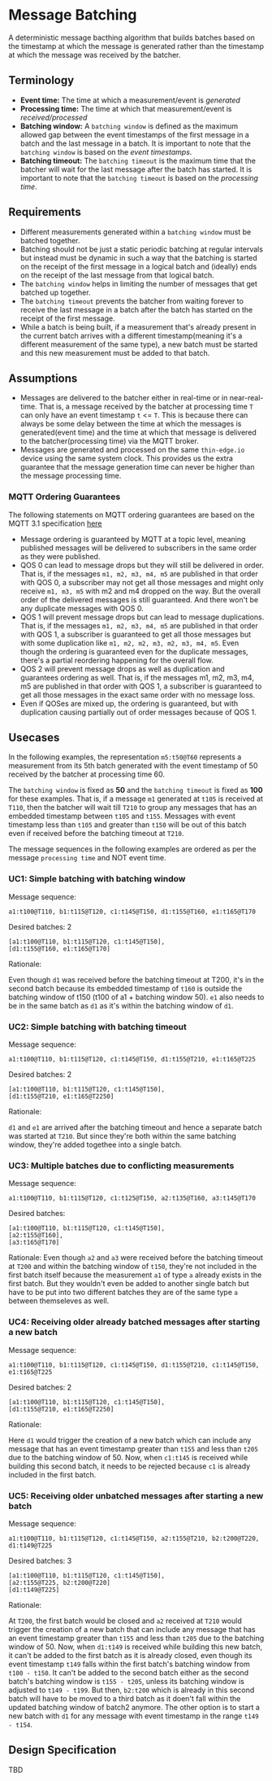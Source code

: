# Message Batching

A deterministic message bacthing algorithm that builds batches based on the timestamp at which the message is generated rather than the timestamp at which the message was received by the batcher.

## Terminology

* **Event time:** The time at which a measurement/event is *generated*
* **Processing time:** The time at which that measurement/event is *received/processed*
* **Batching window:** A `batching window` is defined as the maximum allowed gap between the event timestamps of the first message in a batch and the last message in a batch. It is important to note that the `batching window` is based on the *event timestamps*.
* **Batching timeout:** The `batching timeout` is the maximum time that the batcher will wait for the last message after the batch has started. It is important to note that the `batching timeout` is based on the *processing time*.

## Requirements

* Different measurements generated within a `batching window` must be batched together.
* Batching should not be just a static periodic batching at regular intervals but instead must be dynamic in such a way that the batching is started on the receipt of the first message in a logical batch and (ideally) ends on the receipt of the last message from that logical batch.
* The `batching window` helps in limiting the number of messages that get batched up together.
* The `batching timeout` prevents the batcher from waiting forever to receive the last message in a batch after the batch has started on the receipt of the first message. 
* While a batch is being built, if a measurement that's already present in the current batch arrives with a different timestamp(meaning it's a different measurement of the same type), a new batch must be started and this new measurement must be added to that batch.

## Assumptions

* Messages are delivered to the batcher either in real-time or in near-real-time. That is, a message received by the batcher at processing time `T` can only have an event timestamp `t` <= `T`. This is because there can always be some delay between the time at which the messages is generated(event time) and the time at which that message is delivered to the batcher(processing time) via the MQTT broker.
* Messages are generated and processed on the same `thin-edge.io` device using the same system clock. This provides us the extra guarantee that the message generation time can never be higher than the message processing time.

### MQTT Ordering Guarantees

The following statements on MQTT ordering guarantees are based on the MQTT 3.1 specification [here](http://docs.oasis-open.org/mqtt/mqtt/v3.1.1/os/mqtt-v3.1.1-os.html#_Toc398718105)

* Message ordering is guaranteed by MQTT at a topic level, meaning published messages will be delivered to subscribers in the same order as they were published.
* QOS 0 can lead to message drops but they will still be delivered in order. That is, if the messages `m1, m2, m3, m4, m5` are published in that order with QOS 0, a subscriber may not get all those messages and might only receive `m1, m3, m5` with m2 and m4 dropped on the way. But the overall order of the delivered messages is still guaranteed. And there won't be any duplicate messages with QOS 0.
* QOS 1 will prevent message drops but can lead to message duplications. That is, if the messages `m1, m2, m3, m4, m5` are published in that order with QOS 1, a subscriber is guaranteed to get all those messages but with some duplication like `m1, m2, m2, m3, m2, m3, m4, m5`. Even though the ordering is guaranteed even for the duplicate messages, there's a partial reordering happening for the overall flow.
* QOS 2 will prevent message drops as well as duplication and guarantees ordering as well. That is, if the messages m1, m2, m3, m4, m5 are published in that order with QOS 1, a subscriber is guaranteed to get all those messages in the exact same order with no message loss.
* Even if QOSes are mixed up, the ordering is guaranteed, but with duplication causing partially out of order messages because of QOS 1.

## Usecases

In the following examples, the representation `m5:t50@T60` represents a measurement from its 5th batch generated with the event timestamp of 50 received by the batcher at processing time 60.

The `batching window` is fixed as **50** and the `batching timeout` is fixed as **100** for these examples. That is, if a message `m1` generated at `t105` is received at `T110`, then the batcher will wait till `T210` to group any messages that has an embedded timestamp between `t105` and `t155`. Messages with event timestamp less than `t105` and greater than `t150` will be out of this batch even if received before the batching timeout at `T210`.

The message sequences in the following examples are ordered as per the message `processing time` and NOT event time.

### UC1: Simple batching with batching window

Message sequence:
```
a1:t100@T110, b1:t115@T120, c1:t145@T150, d1:t155@T160, e1:t165@T170
```

Desired batches: 2

```
[a1:t100@T110, b1:t115@T120, c1:t145@T150],
[d1:t155@T160, e1:t165@T170]
```

Rationale:

Even though `d1` was received before the batching timeout at T200, it's in the second batch because its embedded timestamp of `t160` is outside the batching window of t150 (t100 of a1 + batching window 50). `e1` also needs to be in the same batch as `d1` as it's within the batching window of `d1`.

### UC2: Simple batching with batching timeout

Message sequence:
```
a1:t100@T110, b1:t115@T120, c1:t145@T150, d1:t155@T210, e1:t165@T225
```

Desired batches: 2

```
[a1:t100@T110, b1:t115@T120, c1:t145@T150],
[d1:t155@T210, e1:t165@T2250]
```

Rationale:

`d1` and `e1` are arrived after the batching timeout and hence a separate batch was started at `T210`. But since they're both within the same batching window, they're added togethee into a single batch.

### UC3: Multiple batches due to conflicting measurements

Message sequence:
```
a1:t100@T110, b1:t115@T120, c1:t125@T150, a2:t135@T160, a3:t145@T170
```

Desired batches:
```
[a1:t100@T110, b1:t115@T120, c1:t145@T150], 
[a2:t155@T160], 
[a3:t165@T170]
```

Rationale:
Even though `a2` and `a3` were received before the batching timeout at `T200` and within the batching window of `t150`, they're not included in the first batch itself because the measurement `a1` of type `a` already exists in the first batch. But they wouldn't even be added to another single batch but have to be put into two different batches they are of the same type `a` between themseleves as well.

### UC4: Receiving older already batched messages after starting a new batch

Message sequence:

```
a1:t100@T110, b1:t115@T120, c1:t145@T150, d1:t155@T210, c1:t145@T150, e1:t165@T225
```

Desired batches: 2

```
[a1:t100@T110, b1:t115@T120, c1:t145@T150],
[d1:t155@T210, e1:t165@T2250]
```

Rationale:

Here `d1` would trigger the creation of a new batch which can include any message that has an event timestamp greater than `t155` and less than `t205` due to the batching window of 50. Now, when `c1:t145` is received while building this second batch, it needs to be rejected because `c1` is already included in the first batch.

### UC5: Receiving older unbatched messages after starting a new batch

Message sequence:

```
a1:t100@T110, b1:t115@T120, c1:t145@T150, a2:t155@T210, b2:t200@T220, d1:t149@T225
```

Desired batches: 3

```
[a1:t100@T110, b1:t115@T120, c1:t145@T150],
[a2:t155@T225, b2:t200@T220]
[d1:t149@T225]
```

Rationale:

At `T200`, the first batch would be closed and `a2` received at `T210` would trigger the creation of a new batch that can include any message that has an event timestamp greater than `t155` and less than `t205` due to the batching window of 50. Now, when `d1:t149` is received while building this new batch, it can't be added to the first batch as it is already closed, even though its event timestamp `t149` falls within the first batch's batching window from `t100 - t150`. It can't be added to the second batch either as the second batch's batching window is `t155 - t205`, unless its batching window is adjusted to `t149 - t199`. But then, `b2:t200` which is already in this second batch will have to be moved to a third batch as it doen't fall within the updated batching window of batch2 anymore. The other option is to start a new batch with `d1` for any message with event timestamp in the range `t149 - t154`. 

## Design Specification

TBD